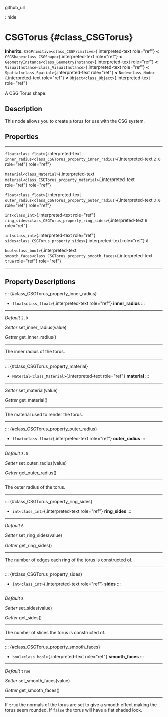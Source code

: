 github\_url

:   hide

CSGTorus {#class_CSGTorus}
========

**Inherits:** `CSGPrimitive<class_CSGPrimitive>`{.interpreted-text
role="ref"} **\<** `CSGShape<class_CSGShape>`{.interpreted-text
role="ref"} **\<**
`GeometryInstance<class_GeometryInstance>`{.interpreted-text role="ref"}
**\<** `VisualInstance<class_VisualInstance>`{.interpreted-text
role="ref"} **\<** `Spatial<class_Spatial>`{.interpreted-text
role="ref"} **\<** `Node<class_Node>`{.interpreted-text role="ref"}
**\<** `Object<class_Object>`{.interpreted-text role="ref"}

A CSG Torus shape.

Description
-----------

This node allows you to create a torus for use with the CSG system.

Properties
----------

  ---------------------------------------------- ------------------------------------------------------------------------ --------
  `float<class_float>`{.interpreted-text         `inner_radius<class_CSGTorus_property_inner_radius>`{.interpreted-text   `2.0`
  role="ref"}                                    role="ref"}                                                              

  `Material<class_Material>`{.interpreted-text   `material<class_CSGTorus_property_material>`{.interpreted-text           
  role="ref"}                                    role="ref"}                                                              

  `float<class_float>`{.interpreted-text         `outer_radius<class_CSGTorus_property_outer_radius>`{.interpreted-text   `3.0`
  role="ref"}                                    role="ref"}                                                              

  `int<class_int>`{.interpreted-text role="ref"} `ring_sides<class_CSGTorus_property_ring_sides>`{.interpreted-text       `6`
                                                 role="ref"}                                                              

  `int<class_int>`{.interpreted-text role="ref"} `sides<class_CSGTorus_property_sides>`{.interpreted-text role="ref"}     `8`

  `bool<class_bool>`{.interpreted-text           `smooth_faces<class_CSGTorus_property_smooth_faces>`{.interpreted-text   `true`
  role="ref"}                                    role="ref"}                                                              
  ---------------------------------------------- ------------------------------------------------------------------------ --------

Property Descriptions
---------------------

::: {#class_CSGTorus_property_inner_radius}
-   `float<class_float>`{.interpreted-text role="ref"} **inner\_radius**
:::

  ----------- ---------------------------
  *Default*   `2.0`

  *Setter*    set\_inner\_radius(value)

  *Getter*    get\_inner\_radius()
  ----------- ---------------------------

The inner radius of the torus.

------------------------------------------------------------------------

::: {#class_CSGTorus_property_material}
-   `Material<class_Material>`{.interpreted-text role="ref"}
    **material**
:::

  ---------- ----------------------
  *Setter*   set\_material(value)

  *Getter*   get\_material()
  ---------- ----------------------

The material used to render the torus.

------------------------------------------------------------------------

::: {#class_CSGTorus_property_outer_radius}
-   `float<class_float>`{.interpreted-text role="ref"} **outer\_radius**
:::

  ----------- ---------------------------
  *Default*   `3.0`

  *Setter*    set\_outer\_radius(value)

  *Getter*    get\_outer\_radius()
  ----------- ---------------------------

The outer radius of the torus.

------------------------------------------------------------------------

::: {#class_CSGTorus_property_ring_sides}
-   `int<class_int>`{.interpreted-text role="ref"} **ring\_sides**
:::

  ----------- -------------------------
  *Default*   `6`

  *Setter*    set\_ring\_sides(value)

  *Getter*    get\_ring\_sides()
  ----------- -------------------------

The number of edges each ring of the torus is constructed of.

------------------------------------------------------------------------

::: {#class_CSGTorus_property_sides}
-   `int<class_int>`{.interpreted-text role="ref"} **sides**
:::

  ----------- -------------------
  *Default*   `8`

  *Setter*    set\_sides(value)

  *Getter*    get\_sides()
  ----------- -------------------

The number of slices the torus is constructed of.

------------------------------------------------------------------------

::: {#class_CSGTorus_property_smooth_faces}
-   `bool<class_bool>`{.interpreted-text role="ref"} **smooth\_faces**
:::

  ----------- ---------------------------
  *Default*   `true`

  *Setter*    set\_smooth\_faces(value)

  *Getter*    get\_smooth\_faces()
  ----------- ---------------------------

If `true` the normals of the torus are set to give a smooth effect
making the torus seem rounded. If `false` the torus will have a flat
shaded look.
